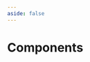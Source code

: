 ```yaml
---
aside: false
---
```


<script lang="ts" setup>
import ComponentRoadmap from "../.vitepress/components/ComponentRoadmap.vue";
import { data } from "../index.data";
</script>

# Components

<ComponentRoadmap style="margin-top: 1rem;" :components="data.components" show-all  />
